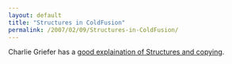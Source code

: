 ```yaml
---
layout: default
title: "Structures in ColdFusion"
permalink: /2007/02/09/Structures-in-ColdFusion/
---
```


Charlie Griefer has a <a href="http://cfblog.com/cgriefer/index.cfm?commentID=128" target="_blank">good explaination of Structures and copying</a>.